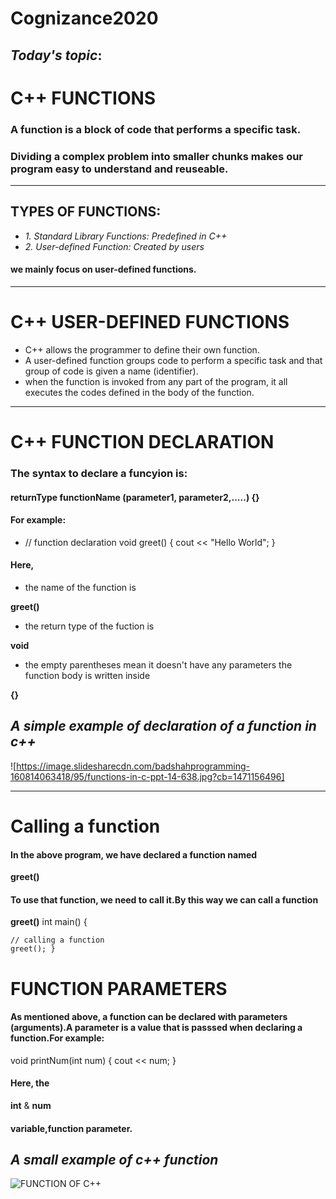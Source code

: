 # Cognizance2020
<!-- Italics -->
## *Today's topic*:
# C++ FUNCTIONS
### A function is a block of code that performs a specific task.
### Dividing a complex problem into smaller chunks makes our program easy to understand and reuseable.
___
## TYPES OF FUNCTIONS:

<!-- Italics -->
- *1. Standard Library Functions: Predefined in C++*
- *2. User-defined Function: Created by users*
 #### we mainly focus on user-defined functions.
 ---
 # C++ USER-DEFINED FUNCTIONS
 - C++ allows the programmer to define their own function.
 - A user-defined function groups code to perform a specific task and that group of code is given a name (identifier).
 - when the function is invoked from any part of the program, it all executes the codes defined in the body of the function.
---
# C++ FUNCTION DECLARATION
### The syntax to declare a funcyion is:
#### returnType functionName (parameter1, parameter2,.....) {}
#### For example:
- // function declaration
void greet() {
    cout << "Hello World";
}
#### Here, 
- the name of the function is 
<!-- Strong -->
**greet()**
- the return type of the fuction is 
<!-- Strong -->
**void**
- the empty parentheses mean it doesn't have any parameters
the function body is written inside
<!-- Strong -->
**{}**
<!-- Italics -->
## *A simple example of declaration of a function in c++* 
![https://image.slidesharecdn.com/badshahprogramming-160814063418/95/functions-in-c-ppt-14-638.jpg?cb=1471156496]
___
# Calling a function
#### In the above program, we have declared a function named 
<!-- Strong -->
**greet()**
#### To use that function, we need to call it.By this way we can call a function
<!-- Strong -->
**greet()**
int main() {
     
    // calling a function   
    greet(); }
# FUNCTION PARAMETERS
#### As mentioned above, a function can be declared with parameters (arguments).A parameter is a value that is passsed when declaring a function.For example:
void printNum(int num) {
    cout << num;
}
#### Here, the 
<!-- Strong -->
**int** & **num**
#### variable,function parameter.
<!-- Italics -->
## *A small example of c++ function*
<!-- Images -->
![FUNCTION OF C++](https://1.bp.blogspot.com/-Gv7cTieyTIo/UvN1lPKrpnI/AAAAAAAAAhA/K4qkzzCZVms/w1200-h630-p-k-no-nu/function.png)
